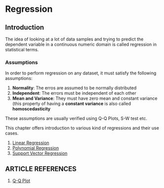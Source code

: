 # Regression

## Introduction

The idea of looking at a lot of data samples and trying to predict the dependent variable in a continuous numeric domain is called regression in statistical terms. 

### Assumptions

In order to perform regression on any dataset, it must satisfy the following assumptions:

1. **Normality**: The erros are assumed to be normally distributed 
2. **Independent**: The errors must be independent of each other
3. **Mean and Variance**: They must have zero mean and constant variance (this property of having a **constant variance** is also called **homoscedasticity**

These assumptions are usually verified using Q-Q Plots, S-W test etc.

This chapter offers introduction to various kind of regressions and their use cases. 

1. [Linear Regression](./01-LinearRegression.md)
2. [Polynomial Regression](./02-PolynomialRegression.md)
3. [Support Vector Regression](./03-SupportVectorRegression.md)

## ARTICLE REFERENCES

1. [Q-Q Plot](https://en.wikipedia.org/wiki/Q%E2%80%93Q_plot)
